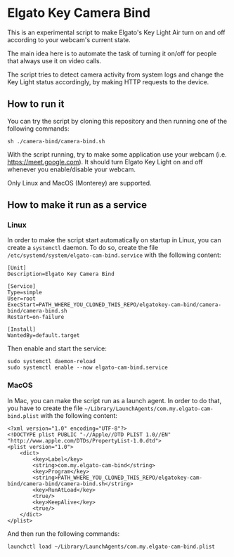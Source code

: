 # Elgato Key Camera Bind

This is an experimental script to make Elgato's Key Light Air turn on and off according to your webcam's current state.

The main idea here is to automate the task of turning it on/off for people that always use it on video calls.

The script tries to detect camera activity from system logs and change the Key Light status accordingly, by making HTTP requests to the device.

## How to run it

You can try the script by cloning this repository and then running one of the following commands:

`sh ./camera-bind/camera-bind.sh`

With the script running, try to make some application use your webcam (i.e. https://meet.google.com). It should turn Elgato Key Light on and off whenever you enable/disable your webcam.

Only Linux and MacOS (Monterey) are supported.

## How to make it run as a service

### Linux

In order to make the script start automatically on startup in Linux, you can create a `systemctl` daemon. To do so, create the file `/etc/systemd/system/elgato-cam-bind.service` with the following content:

```
[Unit]
Description=Elgato Key Camera Bind

[Service]
Type=simple
User=root
ExecStart=PATH_WHERE_YOU_CLONED_THIS_REPO/elgatokey-cam-bind/camera-bind/camera-bind.sh
Restart=on-failure

[Install]
WantedBy=default.target
```

Then enable and start the service:

```
sudo systemctl daemon-reload
sudo systemctl enable --now elgato-cam-bind.service
```

### MacOS

In Mac, you can make the script run as a launch agent. In order to do that, you have to create the file `~/Library/LaunchAgents/com.my.elgato-cam-bind.plist` with the following content:

```
<?xml version="1.0" encoding="UTF-8"?>
<!DOCTYPE plist PUBLIC "-//Apple//DTD PLIST 1.0//EN" "http://www.apple.com/DTDs/PropertyList-1.0.dtd">
<plist version="1.0">
	<dict>
		<key>Label</key>
		<string>com.my.elgato-cam-bind</string>
		<key>Program</key>
		<string>PATH_WHERE_YOU_CLONED_THIS_REPO/elgatokey-cam-bind/camera-bind/camera-bind.sh</string>
		<key>RunAtLoad</key>
		<true/>
		<key>KeepAlive</key>
		<true/>
	</dict>
</plist>
```

And then run the following commands:

```
launchctl load ~/Library/LaunchAgents/com.my.elgato-cam-bind.plist
```
